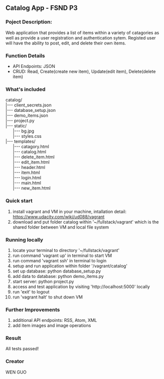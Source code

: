 ## Catalog App - FSND P3
### Poject Description:
Web application that provides a list of items within a variety of catagories as well as provide a user registration and authentication sytem. Registed user will have the ability to post, edit, and delete their own items.

### Function Details
- API Endpoints: JSON
- CRUD: Read, Create(create new item), Update(edit item), Delete(delete item)

### What's included
catalog/   
|--- client_secrets.json          
|--- database_setup.json           
|--- demo_items.json           
|--- project.py                
|--- static/              
&nbsp;&nbsp;&nbsp;&nbsp;&nbsp;&nbsp;|--- bg.jpg            
&nbsp;&nbsp;&nbsp;&nbsp;&nbsp;&nbsp;|--- styles.css               
|--- templates/             
&nbsp;&nbsp;&nbsp;&nbsp;&nbsp;&nbsp;|--- catagory.html          
&nbsp;&nbsp;&nbsp;&nbsp;&nbsp;&nbsp;|--- catalog.html         
&nbsp;&nbsp;&nbsp;&nbsp;&nbsp;&nbsp;|--- delete_item.html          
&nbsp;&nbsp;&nbsp;&nbsp;&nbsp;&nbsp;|--- edit_item.html          
&nbsp;&nbsp;&nbsp;&nbsp;&nbsp;&nbsp;|--- header.html            
&nbsp;&nbsp;&nbsp;&nbsp;&nbsp;&nbsp;|--- item.html             
&nbsp;&nbsp;&nbsp;&nbsp;&nbsp;&nbsp;|--- login.html           
&nbsp;&nbsp;&nbsp;&nbsp;&nbsp;&nbsp;|--- main.html              
&nbsp;&nbsp;&nbsp;&nbsp;&nbsp;&nbsp;|--- new_item.html               

### Quick start
1. install vagrant and VM in your machine, intallation detail:
    https://www.udacity.com/wiki/ud088/vagrant
2. download and put folder catalog within '~/fullstack/vagrant' which is the shared folder between VM and local file system

### Running locally
1. locate your terminal to directory '~/fullstack/vagrant'
2. run command 'vagrant up' in terminal to start VM
3. run command 'vagrant ssh' in terminal to login
4. setup and run application within folder '/vagrant/catalog'
5. set up database: python database_setup.py
6. add data to database: python demo_items.py
7. start server: python project.py
8. access and test application by visiting 'http://localhost:5000' locally
9. run 'exit' to logout
10. run 'vagrant halt' to shut down VM

### Further Improvements
1. additional API endpoints: RSS, Atom, XML
2. add item images and image operations

### Result
All tests passed!

### Creator
WEN GUO
